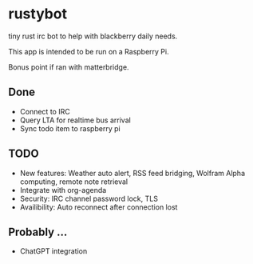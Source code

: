 # rustybot
tiny rust irc bot to help with blackberry daily needs. 

This app is intended to be run on a Raspberry Pi.

Bonus point if ran with matterbridge.

## Done
* Connect to IRC
* Query LTA for realtime bus arrival
* Sync todo item to raspberry pi

## TODO
* New features: Weather auto alert, RSS feed bridging, Wolfram Alpha computing, remote note retrieval
* Integrate with org-agenda
* Security: IRC channel password lock, TLS
* Availibility: Auto reconnect after connection lost

## Probably ...
* ChatGPT integration 
